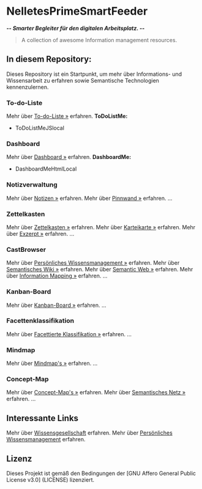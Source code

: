 # NelletesPrimeSmartFeeder
***-- Smarter Begleiter für den digitalen Arbeitsplatz. --***

> A collection of awesome Information management resources.


## In diesem Repository:

Dieses Repository ist ein Startpunkt, um mehr über Informations- und Wissensarbeit zu erfahren sowie Semantische Technologien kennenzulernen.

### To-do-Liste

Mehr über [To-do-Liste »](https://de.wikipedia.org/wiki/To-do-Liste) erfahren.
**ToDoListMe:**
* ToDoListMeJSlocal

### Dashboard

Mehr über [Dashboard »](https://de.wikipedia.org/wiki/Dashboard_(Informationsmanagement)) erfahren.
**DashboardMe:**
* DashboardMeHtmlLocal

### Notizverwaltung

Mehr über [Notizen »](https://de.wikipedia.org/wiki/Notiz) erfahren.
Mehr über [Pinnwand »](https://de.wikipedia.org/wiki/Pinnwand) erfahren.
...

### Zettelkasten

Mehr über [Zettelkasten »](https://de.wikipedia.org/wiki/Zettelkasten) erfahren.
Mehr über [Karteikarte »](https://de.wikipedia.org/wiki/Karteikarte) erfahren.
Mehr über [Exzerpt »](https://de.wikipedia.org/wiki/Exzerpt) erfahren.
...

### CastBrowser

Mehr über [Persönliches Wissensmanagement »](https://de.wikipedia.org/wiki/Pers%C3%B6nliches_Wissensmanagement) erfahren.
Mehr über [Semantisches Wiki »](https://de.wikipedia.org/wiki/Semantisches_Wiki) erfahren.
Mehr über [Semantic Web »](https://de.wikipedia.org/wiki/Semantic_Web) erfahren.
Mehr über [Information Mapping »](https://de.wikipedia.org/wiki/Information_Mapping) erfahren.
...

### Kanban-Board

Mehr über [Kanban-Board »](https://de.wikipedia.org/wiki/Kanban-Board) erfahren.
...

### Facettenklassifikation

Mehr über [Facettierte Klassifikation »](https://de.wikipedia.org/wiki/Facettenklassifikation) erfahren.
...

### Mindmap

Mehr über [Mindmap's »](https://de.wikipedia.org/wiki/Mindmap) erfahren.
...

### Concept-Map

Mehr über [Concept-Map's »](https://de.wikipedia.org/wiki/Concept-Map) erfahren.
Mehr über [Semantisches Netz »](https://de.wikipedia.org/wiki/Semantisches_Netz) erfahren.
...


## Interessante Links

Mehr über [Wissensgesellschaft](https://de.wikipedia.org/wiki/Wissensgesellschaft) erfahren.
Mehr über [Persönliches Wissensmanagement](https://de.wikipedia.org/wiki/Pers%C3%B6nliches_Wissensmanagement) erfahren.



## Lizenz

Dieses Projekt ist gemäß den Bedingungen der [GNU Affero General Public License v3.0] (LICENSE) lizenziert.